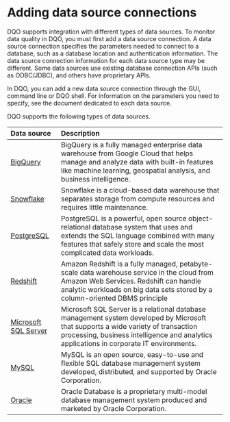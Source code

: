 # Adding data source connections

DQO supports integration with different types of data sources. To monitor data quality in DQO, you must first add a data
source connection. A data source connection specifies the parameters needed to connect to a database, such as a database
location and authentication information. The data source connection information for each data source type may be different.
Some data sources use existing database connection APIs (such as ODBC/JDBC), and others have proprietary APIs.

In DQO, you can add a new data source connection through the GUI, command line or DQO shell. For information on the 
parameters you need to specify, see the document dedicated to each data source.

DQO supports the following types of data sources.

| Data source                             | Description                                                                                                                                                                                                                   |
|:----------------------------------------|:------------------------------------------------------------------------------------------------------------------------------------------------------------------------------------------------------------------------------|
| [BigQuery](./bigquery.md)               | BigQuery is a fully managed enterprise data warehouse from Google Cloud that helps manage and analyze data with built-in features like machine learning, geospatial analysis, and business intelligence.                      |
| [Snowflake](./snowflake.md)             | Snowflake is a cloud-based data warehouse that separates storage from compute resources and requires little maintenance.                                                                                                      |
| [PostgreSQL](./postgresql.md)           | PostgreSQL is a powerful, open source object-relational database system that uses and extends the SQL language combined with many features that safely store and scale the most complicated data workloads.                   |
| [Redshift](./redshift.md)               | Amazon Redshift is a fully managed, petabyte-scale data warehouse service in the cloud from Amazon Web Services.  Redshift can handle analytic workloads on big data sets stored by a column-oriented DBMS principle          |
| [Microsoft SQL Server](./sql-server.md) | Microsoft SQL Server is a relational database management system developed by Microsoft that supports a wide variety of transaction processing, business intelligence and analytics applications in corporate IT environments. |
| [MySQL](./mysql.md)                     | MySQL is an open source, easy-to-use and flexible SQL database management system developed, distributed, and supported by Oracle Corporation.                                                                                 |
| [Oracle](./oracle.md)                   | Oracle Database is a proprietary multi-model database management system produced and marketed by Oracle Corporation.                                                                                                          |